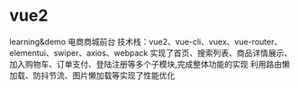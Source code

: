 # vue2
learning&amp;demo
电商商城前台
技术栈：vue2、vue-cli、vuex、vue-router、elementui、swiper、axios、webpack
实现了首页、搜索列表、商品详情展示、加入购物车、订单支付、登陆注册等多个子模块,完成整体功能的实现
利用路由懒加载、防抖节流、图片懒加载等实现了性能优化
